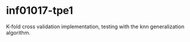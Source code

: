 # inf01017-tpe1
K-fold cross validation implementation, testing with the knn generalization algorithm.

